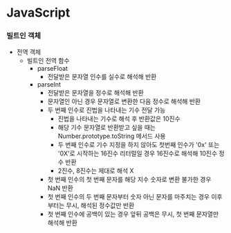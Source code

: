 # JavaScript
### 빌트인 객체
* 전역 객체
  * 빌트인 전역 함수
    * parseFloat
      * 전달받은 문자열 인수를 실수로 해석해 반환
    * parseInt
      * 전달받은 문자열을 정수로 해석해 반환
      * 문자열인 아닌 경우 문자열로 변환한 다음 정수로 해석해 반환
      * 두 번째 인수로 진법을 나타내는 기수 전달 가능
        * 진법을 나타내는 기수로 해석 후 반환값은 10진수
        * 해당 기수 문자열로 반환받고 싶을 때는 Number.prototype.toString 메서드 사용
        * 두 번째 인수로 기수 지정을 하지 않아도 첫번째 인수가 '0x' 또는 '0X'로 시작하는 16진수 리터럴일 경우 16진수로 해석해 10진수 정수 반환
        * 2진수, 8진수는 제대로 해석 X
      * 첫 번째 인수의 첫 번째 문자를 해당 지수 숫자로 변환 불가한 경우 NaN 반환
      * 첫 번째 인수의 두 번째 문자부터 숫자 아닌 문자를 마주치는 경우 이후부터는 무시, 해석된 정수값만 반환
      * 첫 번째 인수에 공백이 있는 경우 앞뒤 공백은 무시, 첫 번째 문자열만 해석해 반환